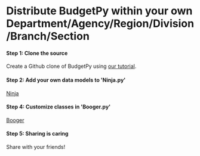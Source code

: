 # Distribute BudgetPy within your own Department/Agency/Region/Division/Branch/Section

#### Step 1: Clone the source

Create a Github clone of BudgetPy using [our tutorial](Compilation.md).

#### Step 2: Add your own data models to 'Ninja.py'
 
[Ninja](https://github.com/KarmaScripter/BudgetPy/blob/master/Ninja.py)

#### Step 4: Customize classes in 'Booger.py'

[Booger](https://github.com/KarmaScripter/BudgetPy/blob/master/Booger.py)

#### Step 5: Sharing is caring

Share with your friends!
